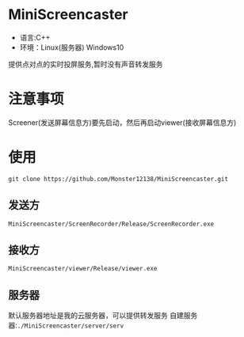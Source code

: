 # MiniScreencaster

- 语言:C++
- 环境：Linux(服务器) Windows10

提供点对点的实时投屏服务,暂时没有声音转发服务

# 注意事项
Screener(发送屏幕信息方)要先启动，然后再启动viewer(接收屏幕信息方)

# 使用
```git clone https://github.com/Monster12138/MiniScreencaster.git```
## 发送方
```MiniScreencaster/ScreenRecorder/Release/ScreenRecorder.exe```
## 接收方
```MiniScreencaster/viewer/Release/viewer.exe```
## 服务器
默认服务器地址是我的云服务器，可以提供转发服务
自建服务器:```./MiniScreencaster/server/serv```
